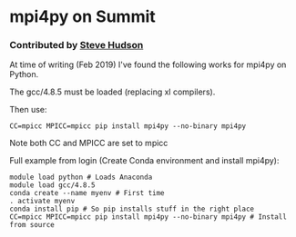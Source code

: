mpi4py on Summit
================

### Contributed by [Steve Hudson](https://github.com/shuds13)

At time of writing (Feb 2019) I've found the following works for mpi4py on Python.

The gcc/4.8.5 must be loaded (replacing xl compilers).

Then use:

    CC=mpicc MPICC=mpicc pip install mpi4py --no-binary mpi4py
    
Note both CC and MPICC are set to mpicc

Full example from login (Create Conda environment and install mpi4py):

    module load python # Loads Anaconda
    module load gcc/4.8.5
    conda create --name myenv # First time
    . activate myenv
    conda install pip # So pip installs stuff in the right place
    CC=mpicc MPICC=mpicc pip install mpi4py --no-binary mpi4py # Install from source
